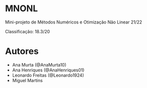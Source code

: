 # MNONL

Mini-projeto de Métodos Numéricos e Otimização Não Linear 21/22

Classificação: 18.3/20

# Autores

- Ana Murta (@AnaMurta10)
- Ana Henriques (@AnaHenriques01)
- Leonardo Freitas (@Leonardo1924)
- Miguel Martins
